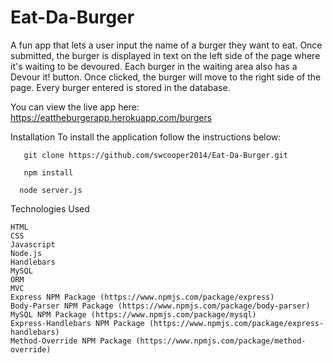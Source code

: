 # Eat-Da-Burger

A fun app that lets a user input the name of a burger they want to eat.
Once submitted, the burger is displayed in text on the left side of the page where it's waiting to be devoured.
Each burger in the waiting area also has a Devour it! button. Once clicked, the burger will move to the right side of the page.
Every burger entered is stored in the database.

You can view the live app here: https://eattheburgerapp.herokuapp.com/burgers

Installation To install the application follow the instructions below:

       git clone https://github.com/swcooper2014/Eat-Da-Burger.git

       npm install

      node server.js
      
Technologies Used

    HTML
    CSS
    Javascript
    Node.js
    Handlebars
    MySQL
    ORM
    MVC
    Express NPM Package (https://www.npmjs.com/package/express)
    Body-Parser NPM Package (https://www.npmjs.com/package/body-parser)
    MySQL NPM Package (https://www.npmjs.com/package/mysql)
    Express-Handlebars NPM Package (https://www.npmjs.com/package/express-handlebars)
    Method-Override NPM Package (https://www.npmjs.com/package/method-override)
    
